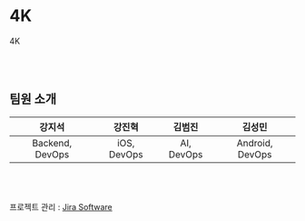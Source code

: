 # 4K
4K

<br><br>
## 팀원 소개

|강지석|강진혁|김범진|김성민|
|:----:|:----:|:----:|:----:|
|Backend, DevOps|iOS, DevOps|AI, DevOps|Android, DevOps|

<br><br><br>
프로젝트 관리 : <a href="https://seongmin.atlassian.net/jira/software/projects/OAGK/boards/2">Jira Software</a>
